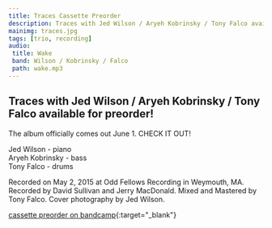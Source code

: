```yaml
---
title: Traces Cassette Preorder
description: Traces with Jed Wilson / Aryeh Kobrinsky / Tony Falco available for preorder!
mainimg: traces.jpg
tags: [trio, recording]
audio:
 title: Wake
 band: Wilson / Kobrinsky / Falco
 path: wake.mp3
---
```

## Traces with Jed Wilson / Aryeh Kobrinsky / Tony Falco available for preorder!

The album officially comes out June 1. CHECK IT OUT! 

Jed Wilson - piano  
Aryeh Kobrinsky - bass  
Tony Falco - drums 

Recorded on May 2, 2015 at Odd Fellows Recording in Weymouth, MA. Recorded by David Sullivan and Jerry MacDonald. Mixed and Mastered by Tony Falco. Cover photography by Jed Wilson.

[cassette preorder on bandcamp](https://tonyfalco.bandcamp.com/album/traces){:target="_blank"}